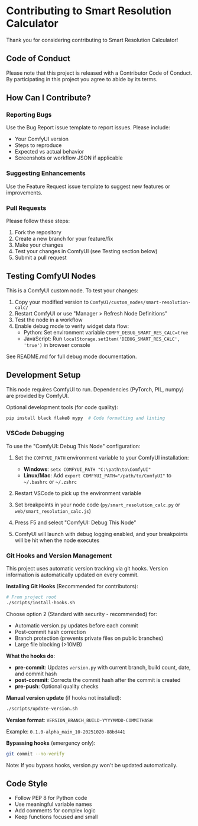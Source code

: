 # Contributing to Smart Resolution Calculator

Thank you for considering contributing to Smart Resolution Calculator!

## Code of Conduct

Please note that this project is released with a Contributor Code of Conduct.
By participating in this project you agree to abide by its terms.

## How Can I Contribute?

### Reporting Bugs

Use the Bug Report issue template to report issues. Please include:
- Your ComfyUI version
- Steps to reproduce
- Expected vs actual behavior
- Screenshots or workflow JSON if applicable

### Suggesting Enhancements

Use the Feature Request issue template to suggest new features or improvements.

### Pull Requests

Please follow these steps:

1. Fork the repository
2. Create a new branch for your feature/fix
3. Make your changes
4. Test your changes in ComfyUI (see Testing section below)
5. Submit a pull request

## Testing ComfyUI Nodes

This is a ComfyUI custom node. To test your changes:

1. Copy your modified version to `ComfyUI/custom_nodes/smart-resolution-calc/`
2. Restart ComfyUI or use "Manager > Refresh Node Definitions"
3. Test the node in a workflow
4. Enable debug mode to verify widget data flow:
   - Python: Set environment variable `COMFY_DEBUG_SMART_RES_CALC=true`
   - JavaScript: Run `localStorage.setItem('DEBUG_SMART_RES_CALC', 'true')` in browser console

See README.md for full debug mode documentation.

## Development Setup

This node requires ComfyUI to run. Dependencies (PyTorch, PIL, numpy) are provided by ComfyUI.

Optional development tools (for code quality):
```bash
pip install black flake8 mypy  # Code formatting and linting
```

### VSCode Debugging

To use the "ComfyUI: Debug This Node" configuration:

1. Set the `COMFYUI_PATH` environment variable to your ComfyUI installation:
   - **Windows**: `setx COMFYUI_PATH "C:\path\to\ComfyUI"`
   - **Linux/Mac**: Add `export COMFYUI_PATH="/path/to/ComfyUI"` to `~/.bashrc` or `~/.zshrc`

2. Restart VSCode to pick up the environment variable

3. Set breakpoints in your node code (`py/smart_resolution_calc.py` or `web/smart_resolution_calc.js`)

4. Press F5 and select "ComfyUI: Debug This Node"

5. ComfyUI will launch with debug logging enabled, and your breakpoints will be hit when the node executes

### Git Hooks and Version Management

This project uses automatic version tracking via git hooks. Version information is automatically updated on every commit.

**Installing Git Hooks** (Recommended for contributors):

```bash
# From project root
./scripts/install-hooks.sh
```

Choose option 2 (Standard with security - recommended) for:
- Automatic version.py updates before each commit
- Post-commit hash correction
- Branch protection (prevents private files on public branches)
- Large file blocking (>10MB)

**What the hooks do**:
- **pre-commit**: Updates `version.py` with current branch, build count, date, and commit hash
- **post-commit**: Corrects the commit hash after the commit is created
- **pre-push**: Optional quality checks

**Manual version update** (if hooks not installed):

```bash
./scripts/update-version.sh
```

**Version format**: `VERSION_BRANCH_BUILD-YYYYMMDD-COMMITHASH`

Example: `0.1.0-alpha_main_10-20251020-88bd441`

**Bypassing hooks** (emergency only):
```bash
git commit --no-verify
```

Note: If you bypass hooks, version.py won't be updated automatically.

## Code Style

- Follow PEP 8 for Python code
- Use meaningful variable names
- Add comments for complex logic
- Keep functions focused and small
